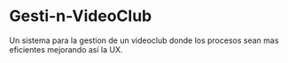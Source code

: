 # Gesti-n-VideoClub
Un sistema para la gestion de un videoclub donde los procesos sean mas eficientes mejorando así la UX.
